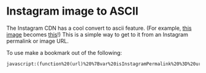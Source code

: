 # Instagram image to ASCII

The Instagram CDN has a cool convert to ascii feature. (For example, [this image](https://www.instagram.com/p/BAX9VUgD2ts/) becomes [this](https://scontent-lax3-1.cdninstagram.com/t51.2885-15/e35/12547552_157284714640510_743342067_n.jpg.html)!) This is a simple way to get to it from an Instagram permalink or image URL.

To use make a bookmark out of the following:

```html
javascript:(function%20(url)%20%7Bvar%20isInstagramPermalink%20%3D%20url.indexOf('www.instagram.com')%20!%3D%3D%20-1%3Bvar%20isInstagramImage%20%20%20%20%20%3D%20url.indexOf('cdninstagram.com')%20!%3D%3D%20-1%3Bif%20(!isInstagramPermalink%20%26%26%20!isInstagramPermalink)%20%7Breturn%3B%7Dvar%20location%3Bif%20(isInstagramImage)%20%7Blocation%20%3D%20url%3B%7D%20else%20%7Bvar%20imgs%20%3D%20document.querySelectorAll('img%5Bid%5E%3D%22pImage%22%5D')%3Blocation%20%3D%20imgs%5Bimgs.length%20-%201%5D.src%3B%7Dif%20(!location)%20%7Breturn%3B%7Dwindow.location.href%20%3D%20location%20%2B%20'.html'%3B%7D)(window.location.href)
```
